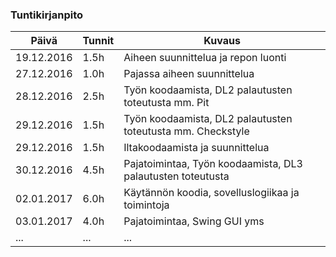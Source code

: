 ### Tuntikirjanpito
Päivä | Tunnit | Kuvaus
--------------- | ----- | ------
19.12.2016 | 1.5h | Aiheen suunnittelua ja repon luonti
27.12.2016 | 1.0h | Pajassa aiheen suunnittelua
28.12.2016 | 2.5h | Työn koodaamista, DL2 palautusten toteutusta mm. Pit
29.12.2016 | 1.5h | Työn koodaamista, DL2 palautusten toteutusta mm. Checkstyle
29.12.2016 | 1.5h | Iltakoodaamista ja suunnittelua
30.12.2016 | 4.5h | Pajatoimintaa, Työn koodaamista, DL3 palautusten toteutusta
02.01.2017 | 6.0h | Käytännön koodia, sovelluslogiikaa ja toimintoja 
03.01.2017 | 4.0h | Pajatoimintaa, Swing GUI yms
... | ... | ...
